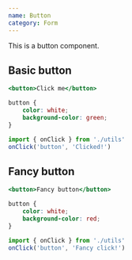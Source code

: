 ```yaml
---
name: Button
category: Form
---
```


This is a button component.

## Basic button

```basic-button.html
<button>Click me</button>
```

```basic-button.css
button {
	color: white;
	background-color: green;
}
```

```basic-button.js
import { onClick } from './utils'
onClick('button', 'Clicked!')
```

## Fancy button

```fancy-button.html
<button>Fancy button</button>
```

```fancy-button.css
button {
	color: white;
	background-color: red;
}
```

```fancy-button.js
import { onClick } from './utils'
onClick('button', 'Fancy click!')
```
